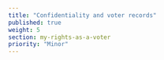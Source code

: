 ```yaml
---
title: "Confidentiality and voter records"
published: true
weight: 5
section: my-rights-as-a-voter
priority: "Minor"
---
```

